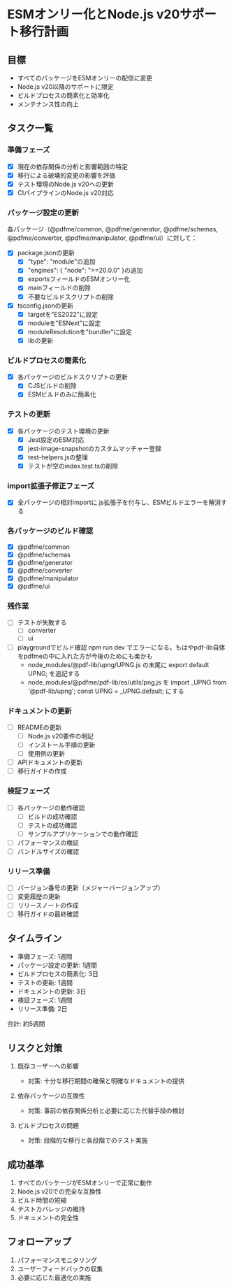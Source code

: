 # ESMオンリー化とNode.js v20サポート移行計画

## 目標
- すべてのパッケージをESMオンリーの配信に変更
- Node.js v20以降のサポートに限定
- ビルドプロセスの簡素化と効率化
- メンテナンス性の向上

## タスク一覧

### 準備フェーズ
- [x] 現在の依存関係の分析と影響範囲の特定
- [x] 移行による破壊的変更の影響を評価
- [x] テスト環境のNode.js v20への更新
- [x] CIパイプラインのNode.js v20対応

### パッケージ設定の更新
各パッケージ（@pdfme/common, @pdfme/generator, @pdfme/schemas, @pdfme/converter, @pdfme/manipulator, @pdfme/ui）に対して：

- [x] package.jsonの更新
  - [x] "type": "module"の追加
  - [x] "engines": { "node": ">=20.0.0" }の追加
  - [x] exportsフィールドのESMオンリー化
  - [x] mainフィールドの削除
  - [x] 不要なビルドスクリプトの削除

- [x] tsconfig.jsonの更新
  - [x] targetを"ES2022"に設定
  - [x] moduleを"ESNext"に設定
  - [x] moduleResolutionを"bundler"に設定
  - [x] libの更新

### ビルドプロセスの簡素化
- [x] 各パッケージのビルドスクリプトの更新
  - [x] CJSビルドの削除
  - [x] ESMビルドのみに簡素化

### テストの更新
- [x] 各パッケージのテスト環境の更新
  - [x] Jest設定のESM対応
  - [x] jest-image-snapshotのカスタムマッチャー登録
  - [x] test-helpers.jsの整理
  - [x] テストが空のindex.test.tsの削除

### import拡張子修正フェーズ
- [x] 全パッケージの相対importに.js拡張子を付与し、ESMビルドエラーを解消する

### 各パッケージのビルド確認
- [x] @pdfme/common
- [x] @pdfme/schemas
- [x] @pdfme/generator
- [x] @pdfme/converter
- [x] @pdfme/manipulator
- [x] @pdfme/ui

### 残作業
- [ ] テストが失敗する
  - [ ] converter
  - [ ] ui
- [ ] playgroundでビルド確認 npm run dev でエラーになる。もはやpdf-lib自体をpdfmeの中に入れた方が今後のためにも楽かも
  - node_modules/@pdf-lib/upng/UPNG.js の末尾に export default UPNG; を追記する
  - node_modules/@pdfme/pdf-lib/es/utils/png.js を import _UPNG from '@pdf-lib/upng'; const UPNG = _UPNG.default; にする

### ドキュメントの更新
- [ ] READMEの更新
  - [ ] Node.js v20要件の明記
  - [ ] インストール手順の更新
  - [ ] 使用例の更新
- [ ] APIドキュメントの更新
- [ ] 移行ガイドの作成

### 検証フェーズ
- [ ] 各パッケージの動作確認
  - [ ] ビルドの成功確認
  - [ ] テストの成功確認
  - [ ] サンプルアプリケーションでの動作確認
- [ ] パフォーマンスの検証
- [ ] バンドルサイズの確認

### リリース準備
- [ ] バージョン番号の更新（メジャーバージョンアップ）
- [ ] 変更履歴の更新
- [ ] リリースノートの作成
- [ ] 移行ガイドの最終確認

## タイムライン
- 準備フェーズ: 1週間
- パッケージ設定の更新: 1週間
- ビルドプロセスの簡素化: 3日
- テストの更新: 1週間
- ドキュメントの更新: 3日
- 検証フェーズ: 1週間
- リリース準備: 2日

合計: 約5週間

## リスクと対策
1. 既存ユーザーへの影響
   - 対策: 十分な移行期間の確保と明確なドキュメントの提供

2. 依存パッケージの互換性
   - 対策: 事前の依存関係分析と必要に応じた代替手段の検討

3. ビルドプロセスの問題
   - 対策: 段階的な移行と各段階でのテスト実施

## 成功基準
1. すべてのパッケージがESMオンリーで正常に動作
2. Node.js v20での完全な互換性
3. ビルド時間の短縮
4. テストカバレッジの維持
5. ドキュメントの完全性

## フォローアップ
1. パフォーマンスモニタリング
2. ユーザーフィードバックの収集
3. 必要に応じた最適化の実施